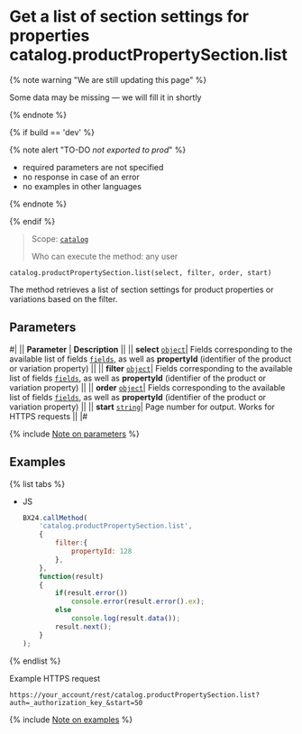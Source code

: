 # Get a list of section settings for properties catalog.productPropertySection.list

{% note warning "We are still updating this page" %}

Some data may be missing — we will fill it in shortly

{% endnote %}

{% if build == 'dev' %}

{% note alert "TO-DO _not exported to prod_" %}

- required parameters are not specified
- no response in case of an error
- no examples in other languages
  
{% endnote %}

{% endif %}

> Scope: [`catalog`](../../scopes/permissions.md)
>
> Who can execute the method: any user

```http
catalog.productPropertySection.list(select, filter, order, start)
```

The method retrieves a list of section settings for product properties or variations based on the filter.

## Parameters

#|
|| **Parameter** | **Description** ||
|| **select** 
[`object`](../../data-types.md)| Fields corresponding to the available list of fields [`fields`](catalog-product-property-section-set.md), as well as **propertyId** (identifier of the product or variation property) ||
|| **filter** 
[`object`](../../data-types.md)| Fields corresponding to the available list of fields [`fields`](catalog-product-property-section-set.md), as well as **propertyId** (identifier of the product or variation property) ||
|| **order**
[`object`](../../data-types.md)| Fields corresponding to the available list of fields [`fields`](catalog-product-property-section-set.md), as well as **propertyId** (identifier of the product or variation property) ||
|| **start** 
[`string`](../../data-types.md)| Page number for output. Works for HTTPS requests ||
|#

{% include [Note on parameters](../../../_includes/required.md) %}

## Examples

{% list tabs %}

- JS

    ```js
    BX24.callMethod(
        'catalog.productPropertySection.list',
        {
            filter:{
                propertyId: 128
            },
        },
        function(result)
        {
            if(result.error())
                console.error(result.error().ex);
            else
                console.log(result.data());
            result.next();
        }
    );
    ```

{% endlist %}

Example HTTPS request

```
https://your_account/rest/catalog.productPropertySection.list?auth=_authorization_key_&start=50
```

{% include [Note on examples](../../../_includes/examples.md) %}
